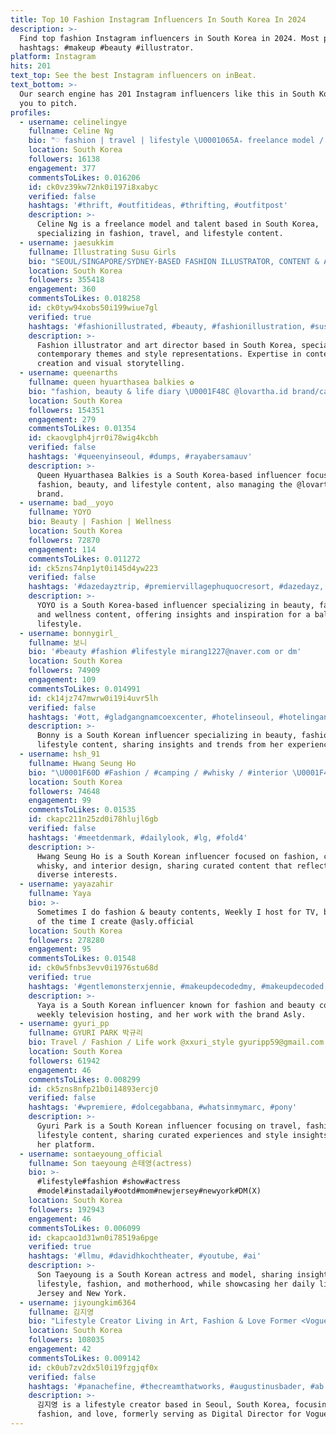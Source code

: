 ```yaml
---
title: Top 10 Fashion Instagram Influencers In South Korea In 2024
description: >-
  Find top fashion Instagram influencers in South Korea in 2024. Most popular
  hashtags: #makeup #beauty #illustrator.
platform: Instagram
hits: 201
text_top: See the best Instagram influencers on inBeat.
text_bottom: >-
  Our search engine has 201 Instagram influencers like this in South Korea for
  you to pitch.
profiles:
  - username: celinelingye
    fullname: Celine Ng
    bio: "♡ fashion | travel | lifestyle \U0001065A₊ freelance model / talent \U0001F4CDKUL (*ᴗ͈ˬᴗ͈)ꕤ*.ﾟ"
    location: South Korea
    followers: 16138
    engagement: 377
    commentsToLikes: 0.016206
    id: ck0vz39kw72nk0i197i8xabyc
    verified: false
    hashtags: '#thrift, #outfitideas, #thrifting, #outfitpost'
    description: >-
      Celine Ng is a freelance model and talent based in South Korea,
      specializing in fashion, travel, and lifestyle content.
  - username: jaesukkim
    fullname: Illustrating Susu Girls
    bio: "SEOUL/SINGAPORE/SYDNEY-BASED FASHION ILLUSTRATOR, CONTENT & ART DIRECTOR - In \U0001F1F0\U0001F1F7 \U0001F4E7: jskillustration@gmail.com"
    location: South Korea
    followers: 355418
    engagement: 360
    commentsToLikes: 0.018258
    id: ck0tyw94xobs50i199wiue7gl
    verified: true
    hashtags: '#fashionillustrated, #beauty, #fashionillustration, #susugirls'
    description: >-
      Fashion illustrator and art director based in South Korea, specializing in
      contemporary themes and style representations. Expertise in content
      creation and visual storytelling.
  - username: queenarths
    fullname: queen hyuarthasea balkies ✿
    bio: "fashion, beauty & life diary \U0001F48C @lovartha.id brand/campaign : +62 811-1221-936 (dina) olshops : +62 813-6659-8705 / DM"
    location: South Korea
    followers: 154351
    engagement: 279
    commentsToLikes: 0.01354
    id: ckaovglph4jrr0i78wig4kcbh
    verified: false
    hashtags: '#queenyinseoul, #dumps, #rayabersamauv'
    description: >-
      Queen Hyuarthasea Balkies is a South Korea-based influencer focusing on
      fashion, beauty, and lifestyle content, also managing the @lovartha.id
      brand.
  - username: bad__yoyo
    fullname: YOYO
    bio: Beauty | Fashion | Wellness
    location: South Korea
    followers: 72870
    engagement: 114
    commentsToLikes: 0.011272
    id: ck5zns74np1yt0i145d4yw223
    verified: false
    hashtags: '#dazedayztrip, #premiervillagephuquocresort, #dazedayz, #15'
    description: >-
      YOYO is a South Korea-based influencer specializing in beauty, fashion,
      and wellness content, offering insights and inspiration for a balanced
      lifestyle.
  - username: bonnygirl_
    fullname: 보니
    bio: '#beauty #fashion #lifestyle mirang1227@naver.com or dm'
    location: South Korea
    followers: 74909
    engagement: 109
    commentsToLikes: 0.014991
    id: ck14jz747mwrw0i19i4uvr5lh
    verified: false
    hashtags: '#ott, #gladgangnamcoexcenter, #hotelinseoul, #hotelingangnam'
    description: >-
      Bonny is a South Korean influencer specializing in beauty, fashion, and
      lifestyle content, sharing insights and trends from her experiences.
  - username: hsh_91
    fullname: Hwang Seung Ho
    bio: "\U0001F60D #Fashion / #camping / #whisky / #interior \U0001F4E9 hsh__91@naver.com ⛺️ @camper.hsh"
    location: South Korea
    followers: 74648
    engagement: 99
    commentsToLikes: 0.01535
    id: ckapc211n25zd0i78hlujl6gb
    verified: false
    hashtags: '#meetdenmark, #dailylook, #lg, #fold4'
    description: >-
      Hwang Seung Ho is a South Korean influencer focused on fashion, camping,
      whisky, and interior design, sharing curated content that reflects his
      diverse interests.
  - username: yayazahir
    fullname: Yaya
    bio: >-
      Sometimes I do fashion & beauty contents, Weekly I host for TV, but Most
      of the time I create @asly.official
    location: South Korea
    followers: 278280
    engagement: 95
    commentsToLikes: 0.01548
    id: ck0w5fnbs3evv0i1976stu68d
    verified: true
    hashtags: '#gentlemonsterxjennie, #makeupdecodedmy, #makeupdecoded, #makeup'
    description: >-
      Yaya is a South Korean influencer known for fashion and beauty content,
      weekly television hosting, and her work with the brand Asly.
  - username: gyuri_pp
    fullname: GYURI PARK 박규리
    bio: Travel / Fashion / Life work @xxuri_style gyuripp59@gmail.com
    location: South Korea
    followers: 61942
    engagement: 46
    commentsToLikes: 0.008299
    id: ck5zns8nfp21b0i14893ercj0
    verified: false
    hashtags: '#wpremiere, #dolcegabbana, #whatsinmymarc, #pony'
    description: >-
      Gyuri Park is a South Korean influencer focusing on travel, fashion, and
      lifestyle content, sharing curated experiences and style insights through
      her platform.
  - username: sontaeyoung_official
    fullname: Son taeyoung 손태영(actress)
    bio: >-
      #lifestyle#fashion #show#actress
      #model#instadaily#ootd#mom#newjersey#newyork#DM(X)
    location: South Korea
    followers: 192943
    engagement: 46
    commentsToLikes: 0.006099
    id: ckapcao1d31wn0i78519a6pge
    verified: true
    hashtags: '#llmu, #davidhkochtheater, #youtube, #ai'
    description: >-
      Son Taeyoung is a South Korean actress and model, sharing insights on
      lifestyle, fashion, and motherhood, while showcasing her daily life in New
      Jersey and New York.
  - username: jiyoungkim6364
    fullname: 김지영
    bio: "Lifestyle Creator Living in Art, Fashion & Love Former <Vogue Korea> Digital Director Contact: jiyoung6364@gmail.com \U0001F4CDSeoul, Korea"
    location: South Korea
    followers: 108035
    engagement: 42
    commentsToLikes: 0.009142
    id: ck0ub7zv2dx5l0i19fzgjqf0x
    verified: false
    hashtags: '#panachefine, #thecreamthatworks, #augustinusbader, #ab'
    description: >-
      김지영 is a lifestyle creator based in Seoul, South Korea, focusing on art,
      fashion, and love, formerly serving as Digital Director for Vogue Korea.
---
```


